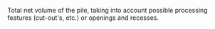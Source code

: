 ﻿Total net volume of the pile, taking into account possible processing features (cut-out's, etc.) or openings and recesses.
